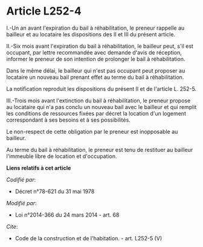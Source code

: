 # Article L252-4

I.-Un an avant l'expiration du bail à réhabilitation, le preneur rappelle au bailleur et au locataire les dispositions des II
et III du présent article. 

II.-Six mois avant l'expiration du bail à réhabilitation, le bailleur peut, s'il est occupant, par lettre recommandée avec
demande d'avis de réception, informer le preneur de son intention de prolonger le bail à réhabilitation. 

Dans le même délai, le bailleur qui n'est pas occupant peut proposer au locataire un nouveau bail prenant effet au terme du
bail à réhabilitation. 

La notification reproduit les dispositions du présent II et de l'article L. 252-5. 

III.-Trois mois avant l'extinction du bail à réhabilitation, le preneur propose au locataire qui n'a pas conclu un nouveau
bail avec le bailleur et qui remplit les conditions de ressources fixées par décret la location d'un logement correspondant à
ses besoins et à ses possibilités. 

Le non-respect de cette obligation par le preneur est inopposable au bailleur. 

Au terme du bail à réhabilitation, le preneur est tenu de restituer au bailleur l'immeuble libre de location et d'occupation.

**Liens relatifs à cet article**

_Codifié par_:

  - Décret n°78-621 du 31 mai 1978

_Modifié par_:

  - Loi n°2014-366 du 24 mars 2014 - art. 68

_Cite_:

  - Code de la construction et de l'habitation. - art. L252-5 (V)
